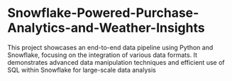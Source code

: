# Snowflake-Powered-Purchase-Analytics-and-Weather-Insights
This project showcases an end-to-end data pipeline using Python and Snowflake, focusing on the integration of various data formats. It demonstrates advanced data manipulation techniques and efficient use of SQL within Snowflake for large-scale data analysis 

